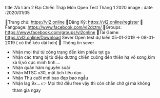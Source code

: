 title :Võ Lâm 2 Đại Chiến Thập Môn Open Test Tháng 1 2020 image : date :2020/01/05

🔰Trang chủ: https://vl2.online
🔰Đăng Ký: https://vl2.online/register
🔰Fangpage: https://www.facebook.com/vl2dctm/
🔰Groups: https://www.facebook.com/groups/vl2online
🔰Tải Game: https://vl2.online/Download
Sever Open test dự kiến 05-01-2019 -> 08-01-2019 ( có thể kéo dài hơn)
📛 Thông tin sever
- Nhận mọi thứ từ công trạng đến kim phiếu tẹt ga
- Nhận các trang bị từ diệu dương chiến cuông đên thiên hạ vô song,kim xà 6,vô cực minh tinh....
- Nhận quân hàm nguyên soái
- Nhận MTSC x30, mật tịch tiêu dao...
- Nhận Thú cưỡi mới bao đẹp bao ngầu
- Nhận lag 9x...
👉 Mọi thứ đều free vậy thì còn chần chờ gì mà không tham gia ngay